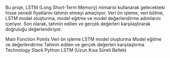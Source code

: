 Bu proje, LSTM (Long Short-Term Memory) mimarisi kullanarak gelecekteki hisse senedi fiyatlarını tahmin etmeyi amaçlıyor. 
Veri ön işleme, veri bölme, LSTM model oluşturma, model eğitme ve model değerlendirme adımlarını içeriyor. 
Son olarak, tahmin edilen ve gerçek değerleri karşılaştırarak doğruluğu değerlendiriyor.

Main Function Points
Veri ön işleme
LSTM model oluşturma
Model eğitme ve değerlendirme
Tahmin edilen ve gerçek değerleri karşılaştırma
Technology Stack
Python
LSTM (Uzun Kısa Süreli Bellek)
